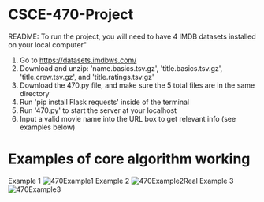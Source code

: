 # CSCE-470-Project
README:
To run the project, you will need to have 4 IMDB datasets installed on your local computer"
1. Go to https://datasets.imdbws.com/
2. Download and unzip: 'name.basics.tsv.gz', 'title.basics.tsv.gz', 'title.crew.tsv.gz', and 'title.ratings.tsv.gz' 
3. Download the 470.py file, and make sure the 5 total files are in the same directory
4. Run 'pip install Flask requests' inside of the terminal
5. Run '470.py' to start the server at your localhost
6. Input a valid movie  name into the URL box to get relevant info (see examples below)
# Examples of core algorithm working
Example 1
![470Example1](https://user-images.githubusercontent.com/79951334/160254538-636beadd-44eb-4e1c-b4b5-50beec304dda.png)
Example 2
![470Example2Real](https://user-images.githubusercontent.com/79951334/160254541-5436e369-cea6-40be-984a-9b9f27684ad0.png)
Example 3
![470Example3](https://user-images.githubusercontent.com/79951334/160254542-dfdc21df-c366-4438-8ef6-bf4cb1535932.png)

